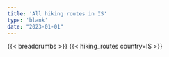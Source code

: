```yaml
---
title: 'All hiking routes in IS'
type: 'blank'
date: "2023-01-01"
---
```


{{< breadcrumbs >}}
{{< hiking_routes country=IS >}}
